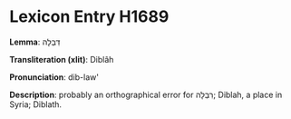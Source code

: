 # Lexicon Entry H1689

**Lemma**: דִּבְלָה

**Transliteration (xlit)**: Diblâh

**Pronunciation**: dib-law'

**Description**:
probably an orthographical error for רִבְלָה; Diblah, a place in Syria; Diblath.
